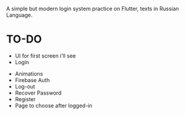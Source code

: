 A simple but modern login system practice on Flutter, texts in Russian Language.

# TO-DO #
  + UI for first screen i'll see
  + Login
  - Animations
  - Firebase Auth
  - Log-out
  - Recover Password
  - Register
  - Page to choose after logged-in
